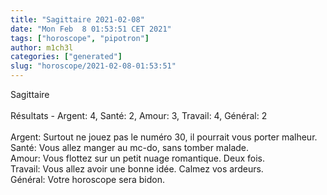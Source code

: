 ```yaml
---
title: "Sagittaire 2021-02-08"
date: "Mon Feb  8 01:53:51 CET 2021"
tags: ["horoscope", "pipotron"]
author: m1ch3l
categories: ["generated"]
slug: "horoscope/2021-02-08-01:53:51"
---
```


Sagittaire<br>
<br>
Résultats - Argent: 4, Santé: 2, Amour: 3, Travail: 4, Général: 2<br>
<br>
Argent:  Surtout ne jouez pas le numéro 30, il pourrait vous porter malheur. <br>
Santé:   Vous allez manger au mc-do, sans tomber malade. <br>
Amour:   Vous flottez sur un petit nuage romantique. Deux fois.<br>
Travail: Vous allez avoir une bonne idée. Calmez vos ardeurs.<br>
Général: Votre horoscope sera bidon.<br>
